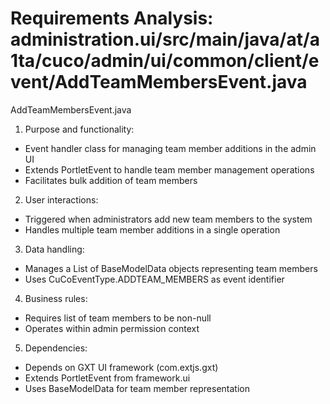 # Requirements Analysis: administration.ui/src/main/java/at/a1ta/cuco/admin/ui/common/client/event/AddTeamMembersEvent.java

AddTeamMembersEvent.java
1. Purpose and functionality:
- Event handler class for managing team member additions in the admin UI
- Extends PortletEvent to handle team member management operations
- Facilitates bulk addition of team members

2. User interactions:
- Triggered when administrators add new team members to the system
- Handles multiple team member additions in a single operation

3. Data handling:
- Manages a List of BaseModelData objects representing team members
- Uses CuCoEventType.ADDTEAM_MEMBERS as event identifier

4. Business rules:
- Requires list of team members to be non-null
- Operates within admin permission context

5. Dependencies:
- Depends on GXT UI framework (com.extjs.gxt)
- Extends PortletEvent from framework.ui
- Uses BaseModelData for team member representation